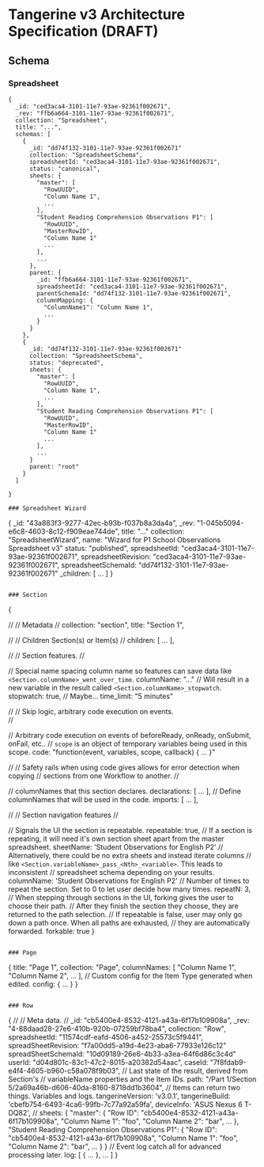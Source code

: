 # Tangerine v3 Architecture Specification (DRAFT)


## Schema

### Spreadsheet
```
{
  _id: "ced3aca4-3101-11e7-93ae-92361f002671",
  _rev: "ffb6a664-3101-11e7-93ae-92361f002671",
  collection: "Spreadsheet",
  title: "...",
  schemas: [
    {
      _id: "dd74f132-3101-11e7-93ae-92361f002671"
      collection: "SpreadsheetSchema",
      spreadsheetId: "ced3aca4-3101-11e7-93ae-92361f002671",
      status: "canonical",
      sheets: {
        "master": [
          "RowUUID",
          "Column Name 1",
          ...
        ],
        "Student Reading Comprehension Observations P1": [
          "RowUUID",
          "MasterRowID",
          "Column Name 1"
          ...
        ],
        ...
      },
      parent: {
        _id: "ffb6a664-3101-11e7-93ae-92361f002671",
        spreadsheetId: "ced3aca4-3101-11e7-93ae-92361f002671",
        parentSchemaId: "dd74f132-3101-11e7-93ae-92361f002671",
        columnMapping: {
          "ColumnName1": "Column Name 1",
          ...
        }
      }
    },
    {
      _id: "dd74f132-3101-11e7-93ae-92361f002671"
      collection: "SpreadsheetSchema",
      status: "deprecated",
      sheets: {
        "master": [
          "RowUUID",
          "Column Name 1",
          ...
        ],
        "Student Reading Comprehension Observations P1": [
          "RowUUID",
          "MasterRowID",
          "Column Name 1"
          ...
        ],
        ...
      }
      parent: "root"
    }
  ]

}

### Spreadsheet Wizard 
```
{
  _id: "43a883f3-9277-42ec-b93b-f037b8a3da4a",
  _rev: "1-045b5094-e6c8-4603-8c12-f909eae744de",
  title: "..."
  collection: "SpreadsheetWizard",
  name: "Wizard for P1 School Observations Spreadsheet v3"
  status: "published",
  spreadsheetId: "ced3aca4-3101-11e7-93ae-92361f002671",
  spreadsheetRevision: "ced3aca4-3101-11e7-93ae-92361f002671",
  spreadsheetSchemaId: "dd74f132-3101-11e7-93ae-92361f002671"
  _children: [ ... ]
}
```

### Section
```
{

  //
  // Metadata
  //
  collection: "section",
  title: "Section 1",

  //
  // Children Section(s) or Item(s)
  //
  children: [ ... ],

  //
  // Section features.
  //

  // Special name spacing column name so features can save data like `<Section.columnName>_went_over_time`.
  columnName: "..."
  // Will result in a new variable in the result called `<Section.columnName>_stopwatch`.
  stopwatch: true,
  // Maybe...
  time_limit: "5 minutes"

  //
  // Skip logic, arbitrary code execution on events.  
  //

  // Arbitrary code execution on events of beforeReady, onReady, onSubmit, onFail, etc..
  // `scope` is an object of temporary variables being used in this scope.
  code: "function(event, variables, scope, callback) { ... }"

  //
  // Safety rails when using code gives allows for error detection when copying
  // sections from one Workflow to another.
  //

  // columnNames that this section declares.
  declarations: [ ... ],
  // Define columnNames that will be used in the code.
  imports: [ ... ],

  //
  // Section navigation features
  //

  // Signals the UI the section is repeatable.
  repeatable: true,
  // If a section is repeating, it will need it's own section sheet apart from the master spreadsheet.
  sheetName: 'Student Observations for English P2'
  // Alternatively, there could be no extra sheets and instead iterate columns
  // like `<Section.variableName>_pass_<Nth>_<variable>`. This leads to inconsistent
  // spreadsheet schema depending on your results.
  columnName: 'Student Observations for English P2'
  // Number of times to repeat the section. Set to 0 to let user decide how many times.
  repeatN: 3,
  // When stepping through sections in the UI, forking gives the user to choose their path.
  // After they finish the section they choose, they are returned to the path selection.
  // If repeatable is false, user may only go down a path once. When all paths are exhausted,
  // they are automatically forwarded.
  forkable: true
}
```

### Page
```
{
  title: "Page 1",
  collection: "Page",
  columnNames: [ "Column Name 1", "Column Name 2", ... ],
  // Custom config for the Item Type generated when edited.
  config: { ... }
}
```

### Row
```
{
  //
  // Meta data.
  //
  _id: "cb5400e4-8532-4121-a43a-6f17b109908a",
  _rev: "4-88daad28-27e6-410b-920b-07259bf78ba4",
  collection: "Row",
  spreadsheetId: "11574cdf-eafd-4506-a452-25573c5f9441",
  spreadSheetRevision: "f7a00dd5-a19d-4e23-aba6-77933e126c12"
  spreadSheetSchemaId: "10d09189-26e6-4b33-a3ea-64f6d86c3c4d"
  userId: "d04d801c-83c1-47c2-8015-a20382d54aac",
  caseId: "7f8fdab9-e4f4-4605-b960-c58a078f9b03",
  // Last state of the result, derived from Section's
  // variableName properties and the Item IDs.
  path: "/Part 1/Section 5/2a69a46b-d606-40da-8160-8718dd1b3604",
  // Items can return two things. Variables and logs.
  tangerineVersion: 'v3.0.1',
  tangerineBuild: 'cbefb754-6493-4ca6-99fb-7c77a92a59fa',
  deviceInfo: 'ASUS Nexus 6 T-DQ82',
  //
  sheets: {
    "master": {
      "Row ID": "cb5400e4-8532-4121-a43a-6f17b109908a",
      "Column Name 1": "foo",
      "Column Name 2": "bar",
      ...
    },
    "Student Reading Comprehension Observations P1": {
      "Row ID": "cb5400e4-8532-4121-a43a-6f17b109908a",
      "Column Name 1": "foo",
      "Column Name 2": "bar",
      ...
    }
  }
  // Event log catch all for advanced processing later.
  log: [
    { ... },
    ...
  ]
}
```


